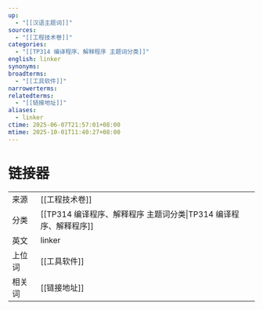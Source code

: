 ```yaml
---
up:
  - "[[汉语主题词]]"
sources:
  - "[[工程技术卷]]"
categories:
  - "[[TP314 编译程序、解释程序 主题词分类]]"
english: linker
synonyms:
broadterms:
  - "[[工具软件]]"
narrowerterms:
relatedterms:
  - "[[链接地址]]"
aliases:
  - linker
ctime: 2025-06-07T21:57:01+08:00
mtime: 2025-10-01T11:40:27+08:00
---
```


# 链接器

| | |
| --- | --- |
| 来源 | [[工程技术卷]]|
| 分类 | [[TP314 编译程序、解释程序 主题词分类\|TP314 编译程序、解释程序]]|
| 英文 | linker |
| 上位词 | [[工具软件]]|
| 相关词 | [[链接地址]]|
